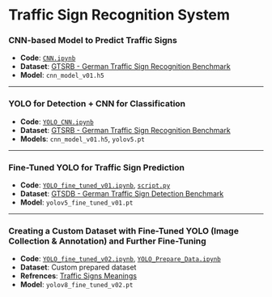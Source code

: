 # Traffic Sign Recognition System

### CNN-based Model to Predict Traffic Signs
- **Code**: [`CNN.ipynb`](CNN.ipynb)
- **Dataset**: [GTSRB - German Traffic Sign Recognition Benchmark](https://www.kaggle.com/datasets/meowmeowmeowmeowmeow/gtsrb-german-traffic-sign)
- **Model**: `cnn_model_v01.h5`

---

### YOLO for Detection + CNN for Classification
- **Code**: [`YOLO_CNN.ipynb`](YOLO_CNN.ipynb)
- **Dataset**: [GTSRB - German Traffic Sign Recognition Benchmark](https://www.kaggle.com/datasets/meowmeowmeowmeowmeow/gtsrb-german-traffic-sign)
- **Models**: `cnn_model_v01.h5`, `yolov5.pt`

---

### Fine-Tuned YOLO for Traffic Sign Prediction
- **Code**: [`YOLO_fine_tuned_v01.ipynb`](YOLO_fine_tuned_v01.ipynb), [`script.py`](script.py)
- **Dataset**: [GTSDB - German Traffic Sign Detection Benchmark](https://benchmark.ini.rub.de/gtsdb_dataset.html)
- **Model**: `yolov5_fine_tuned_v01.pt`

---

### Creating a Custom Dataset with Fine-Tuned YOLO (Image Collection & Annotation) and Further Fine-Tuning
- **Code**: [`YOLO_fine_tuned_v02.ipynb`](YOLO_fine_tuned_v02.ipynb), [`YOLO_Prepare_Data.ipynb`](YOLO_Prepare_Data.ipynb)
- **Dataset**: Custom prepared dataset
- **Refrences**: [Traffic Signs Meanings](https://routetogermany.com/drivingingermany/road-signs)
- **Model**: `yolov8_fine_tuned_v02.pt`
